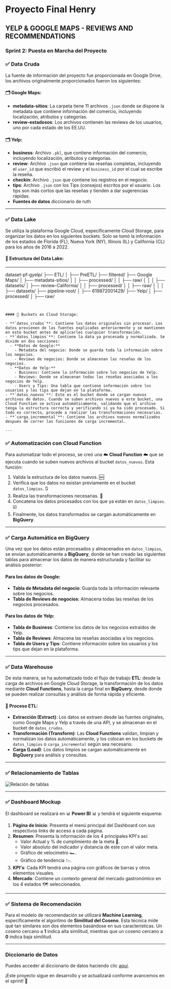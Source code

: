 # Proyecto Final Henry

## YELP & GOOGLE MAPS - REVIEWS AND RECOMMENDATIONS

### Sprint 2: Puesta en Marcha del Proyecto

### ✅ Data Cruda 
La fuente de información del proyecto fue proporcionada en Google Drive, los archivos originalmente proporcionados fueron los siguientes:

#### 🗂️ Google Maps:
- **metadata-sitios**: La carpeta tiene 11 archivos `.json` donde se dispone la metadata que contiene información del comercio, incluyendo localización, atributos y categorías.
- **review-estadosos**: Los archivos contienen las reviews de los usuarios, uno por cada estado de los EE.UU.

#### 🗂️ Yelp:
- **business**: Archivo `.pkl`, que contiene información del comercio, incluyendo localización, atributos y categorías.
- **review**: Archivo `.json` que contiene las reseñas completas, incluyendo el `user_id` que escribió el review y el `business_id` por el cual se escribe la reseña.
- **checkin**: Archivo `.json` que contiene los registros en el negocio.
- **tips**: Archivo `.json` con los Tips (consejos) escritos por el usuario. Los tips son más cortos que las reseñas y tienden a dar sugerencias rápidas.
- **Fuentes de datos**
diccionario de ruth
---

### ✅ Data Lake 
Se utiliza la plataforma Google Cloud, específicamente Cloud Storage, para organizar los datos en los siguientes buckets. Solo se tomó la información de los estados de Florida (FL), Nueva York (NY), Illinois (IL) y California (CL) para los años de 2016 a 2022.

#### 📂 Estructura del Data Lake:

---
 dataset-pf-gyelp/
 ├── ETL/
 │   ├── PreETL/
 ├── filtered/
 ├── Google Maps/
 │   ├── metadata-sitios/
 │   │   ├── processed/
 │   │   ├── raw/
 │   │   │   ├── datasets/
 │   ├── review-California/
 │   │   ├── processed/
 │   │   ├── raw/
 │   │   │   ├── datasets/
 ├── pipeline-root/
 │   ├── 619872001429/
 ├── Yelp/
 │   ├── processed/
 │   ├── raw/
```


#### 💾 Buckets en Cloud Storage:

- **`datos_crudos`**: Contiene los datos originales sin procesar. Los datos provienen de las fuentes explicadas anteriormente y se mantienen en este bucket antes de aplicarles cualquier transformación.
- **`datos_limpios`**: Contiene la data ya procesada y normalizada. Se divide en dos secciones:
  - **Datos de Google:**
    - Metadata del negocio: Donde se guarda toda la información sobre los negocios.
    - Reviews de negocios: Donde se almacenan las reseñas de los negocios.
  - **Datos de Yelp:**
    - Business: Contiene la información sobre los negocios de Yelp.
    - Reviews: Donde se almacenan todas las reseñas asociadas a los negocios de Yelp.
    - Users y Tips: Una tabla que contiene información sobre los usuarios y los tips que dejan en la plataforma.
- **`datos_nuevos`**: Este es el bucket donde se cargan nuevos archivos de datos. Cuando se suben archivos nuevos a este bucket, una Cloud Function se activa automáticamente, validando que el archivo tenga la estructura correcta y verificando si ya ha sido procesado. Si todo es correcto, procede a realizar las transformaciones necesarias.
- **`carga_incremental`**: Contiene los archivos nuevos normalizados después de correr las funciones de carga incremental.

---
```
### ✅ Automatización con Cloud Function
Para automatizar todo el proceso, se creó una ☁️ **Cloud Function** ☁️ que se ejecuta cuando se suben nuevos archivos al bucket `datos_nuevos`. Esta función:

1. Valida la estructura de los datos nuevos. 🆕
2. Verifica que los datos no existan previamente en el bucket `datos_limpios`. 🔃
3. Realiza las transformaciones necesarias. 🔄
4. Concatena los datos procesados con los que ya están en `datos_limpios`. ☑️
5. Finalmente, los datos transformados se cargan automáticamente en **BigQuery**.

---

### ✅ Carga Automática en BigQuery
Una vez que los datos están procesados y almacenados en `datos_limpios`, se envían automáticamente a **BigQuery**, donde se han creado las siguientes tablas para almacenar los datos de manera estructurada y facilitar su análisis posterior:

#### Para los datos de Google:
- **Tabla de Metadata del negocio**: Guarda toda la información relevante sobre los negocios.
- **Tabla de Reviews de negocios**: Almacena todas las reseñas de los negocios procesados.

#### Para los datos de Yelp:
- **Tabla de Business**: Contiene los datos de los negocios extraídos de Yelp.
- **Tabla de Reviews**: Almacena las reseñas asociadas a los negocios.
- **Tabla de Users y Tips**: Contiene información sobre los usuarios y los tips que dejan en la plataforma.

---

### ✅ Data Warehouse
De esta manera, se ha automatizado todo el flujo de trabajo **ETL**: desde la carga de archivos en Google Cloud Storage, la transformación de los datos mediante **Cloud Functions**, hasta la carga final en **BigQuery**, desde donde se pueden realizar consultas y análisis de forma rápida y eficiente.

#### 🔄 **Proceso ETL:**
- **Extracción (Extract)**: Los datos se extraen desde las fuentes originales, como Google Maps y Yelp a través de una API, y se almacenan en el bucket de `datos_crudos`.
- **Transformación (Transform)**: Las **Cloud Functions** validan, limpian y normalizan los datos automáticamente, y los colocan en los buckets de `datos_limpios` o `carga_incremental` según sea necesario.
- **Carga (Load)**: Los datos limpios se cargan automáticamente en **BigQuery** para análisis y consultas.

---

### ✅ Relacionamiento de Tablas
![Relación de tablas](https://example.com/relacion-tablas.png)

---

### ✅ Dashboard Mockup
El dashboard se realizará en 📊 **Power BI** 📊 y tendrá el siguiente esquema:

1. **Página de Inicio**: Presenta el menú principal del Dashboard con sus respectivos links de acceso a cada página.
2. **Resumen**: Presenta la información de los 4 principales KPI's así:
   - Valor Actual y % de cumplimiento de la meta 🎯.
   - Valor absoluto del indicador y distancia de este con el valor meta.
   - Gráfico de velocímetro 🏎️.
   - Gráfico de tendencia 📉.
3. **KPI's**: Cada KPI tendrá una página con gráficos de barras y otros elementos visuales.
4. **Mercado**: Contiene un contexto general del mercado gastronómico en los 4 estados 🗺️ seleccionados.

---

### ✅ Sistema de Recomendación
Para el modelo de recomendación se utilizará **Machine Learning**, específicamente el algoritmo de **Similitud del Coseno**. Esta técnica mide qué tan similares son dos elementos basándose en sus características. Un coseno cercano a **1** indica alta similitud, mientras que un coseno cercano a **0** indica baja similitud.

---
### Diccionario de Datos

Puedes acceder al diccionario de datos haciendo clic [aquí](https://docs.google.com/document/d/1dPeR2FKj-9TrlyMQnSwaY-1WtDi2RwgOfqhuOPikDkI/edit?usp=sharing).

¡Este proyecto sigue en desarrollo y se actualizará conforme avancemos en el sprint! 🚀
